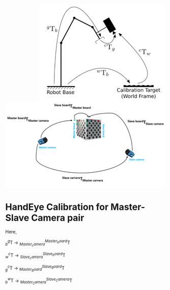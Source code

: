 <p align="right">
<img align="center" src="Images/hande.png" width="400"> 
<img align="center" src="Images/nonOverlapping.png" width="550">
</p>


# HandEye Calibration for Master-Slave Camera pair
 Here,

 $`_{b}^{g}\textrm{T}`$ -> $`_{Master_camera}^{Master_board}\textrm{T}`$
    
 $`_{w}^{c}\textrm{T}`$ -> $`_{Slave_camera}^{Slave_board}\textrm{T}`$

 $`_{g}^{c}\textrm{T}`$ -> $`_{Master_Board}^{Slave_Board}\textrm{T}`$

 $`_{b}^{w}\textrm{T}`$ -> $`_{Master_Camera}^{Slave_Camera}\textrm{T}`$



